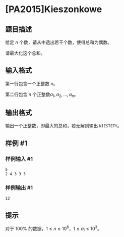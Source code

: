 # [PA2015]Kieszonkowe

## 题目描述

给定 $n$ 个数，请从中选出若干个数，使得总和为偶数。

请最大化这个总和。

## 输入格式

第一行包含一个正整数 $n$。

第二行包含 $n$ 个正整数$a_1,a_2,...,a_n$。

## 输出格式

输出一个正整数，即最大的总和，若无解则输出 `NIESTETY`。

## 样例 #1

### 样例输入 #1
```
5
2 4 3 3 3
```

### 样例输出 #1

```
12
```

## 提示

对于 $100\%$ 的数据，$1\le n\le 10^6$，$1\le a_i\le 10^3$。
